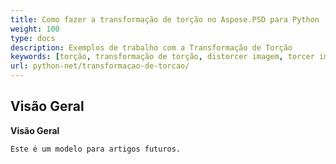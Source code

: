 ```yaml
---
title: Como fazer a transformação de torção no Aspose.PSD para Python
weight: 100
type: docs
description: Exemplos de trabalho com a Transformação de Torção
keywords: [torção, transformação de torção, distorcer imagem, torcer imagem, psd, api psd, python, exemplo de código]
url: python-net/transformacao-de-torcao/
---
```


## **Visão Geral**

**Visão Geral**
	
	Este é um modelo para artigos futuros.
